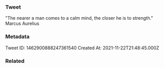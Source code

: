 ### Tweet
"The nearer a man comes to a calm mind, the closer he is to strength." Marcus Aurelius

### Metadata
Tweet ID: 1462900888247361540
Created At: 2021-11-22T21:48:45.000Z

### Related

